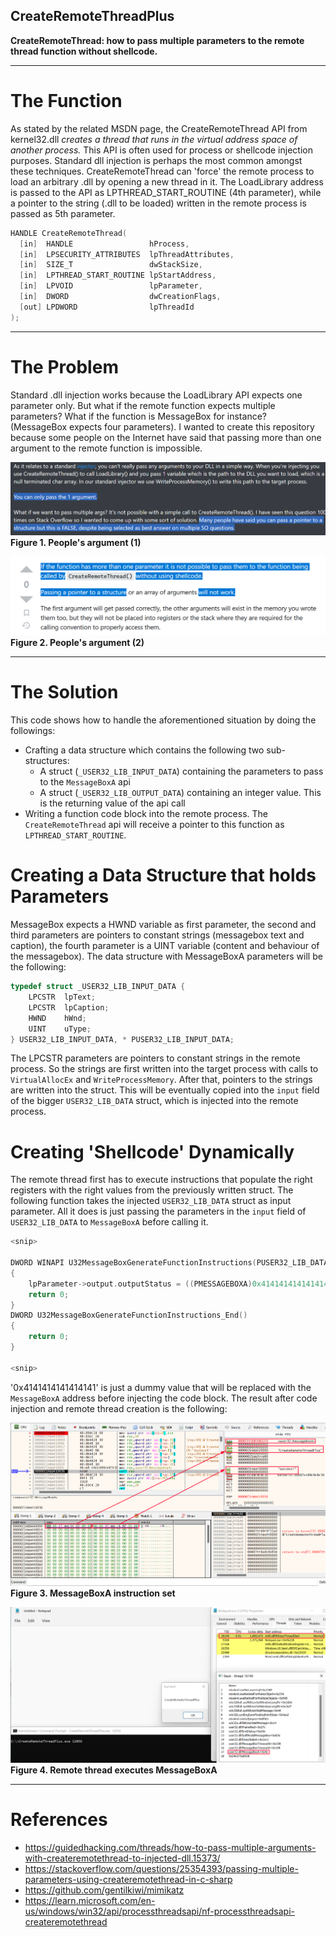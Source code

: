 ## CreateRemoteThreadPlus
**CreateRemoteThread: how to pass multiple parameters to the remote thread function without shellcode.**

-----------------------------------------------------------------------------------------------------------------------------------------------------------------

# The Function
As stated by the related MSDN page, the CreateRemoteThread API from kernel32.dll *creates a thread that runs in the virtual address space of another process.* This API is often used for process or shellcode injection purposes. Standard dll injection is perhaps the most common amongst these techniques. CreateRemoteThread can 'force' the remote process to load an arbitrary .dll by opening a new thread in it. The LoadLibrary address is passed to the API as LPTHREAD_START_ROUTINE (4th parameter), while a pointer to the string (.dll to be loaded) written in the remote process is passed as 5th parameter.

```c
HANDLE CreateRemoteThread(
  [in]  HANDLE                 hProcess,
  [in]  LPSECURITY_ATTRIBUTES  lpThreadAttributes,
  [in]  SIZE_T                 dwStackSize,
  [in]  LPTHREAD_START_ROUTINE lpStartAddress,
  [in]  LPVOID                 lpParameter,
  [in]  DWORD                  dwCreationFlags,
  [out] LPDWORD                lpThreadId
);
```

-----------------------------------------------------------------------------------------------------------------------------------------------------------------

# The Problem
Standard .dll injection works because the LoadLibrary API expects one parameter only. But what if the remote function expects multiple parameters? What if the function is MessageBox for instance? (MessageBox expects four parameters). I wanted to create this repository because some people on the Internet have said that passing more than one argument to the remote function is impossible.

![](pictures/argument.png)
**Figure 1. People's argument (1)**


![](pictures/argument1.png)
**Figure 2. People's argument (2)**

-----------------------------------------------------------------------------------------------------------------------------------------------------------------

# The Solution
This code shows how to handle the aforementioned situation by doing the followings:

- Crafting a data structure which contains the following two sub-structures:
	- A struct (`_USER32_LIB_INPUT_DATA`) containing the parameters to pass to the `MessageBoxA` api
 	- A struct (`_USER32_LIB_OUTPUT_DATA`) containing an integer value. This is the returning value of the api call
- Writing a function code block into the remote process. The `CreateRemoteThread` api will receive a pointer to this function as `LPTHREAD_START_ROUTINE`.


# Creating a Data Structure that holds Parameters
MessageBox expects a HWND variable as first parameter, the second and third parameters are pointers to constant strings (messagebox text and caption), the fourth parameter is a UINT variable (content and behaviour of the messagebox). The data structure with MessageBoxA parameters will be the following:

```c
typedef struct _USER32_LIB_INPUT_DATA {
	LPCSTR	lpText;
	LPCSTR	lpCaption;
	HWND	hWnd;
	UINT	uType;
} USER32_LIB_INPUT_DATA, * PUSER32_LIB_INPUT_DATA;
```

The LPCSTR parameters are pointers to constant strings in the remote process. So the strings are first written into the target process with calls to `VirtualAllocEx` and `WriteProcessMemory`. After that, pointers to the strings are written into the struct. This will be eventually copied into the `input` field of the bigger `USER32_LIB_DATA` struct, which is injected into the remote process.

# Creating 'Shellcode' Dynamically
The remote thread first has to execute instructions that populate the right registers with the right values from the previously written struct. The following function takes the injected `USER32_LIB_DATA` struct as input parameter. All it does is just passing the parameters in the `input` field of `USER32_LIB_DATA` to `MessageBoxA` before calling it.

```c
<snip>

DWORD WINAPI U32MessageBoxGenerateFunctionInstructions(PUSER32_LIB_DATA lpParameter)
{
	lpParameter->output.outputStatus = ((PMESSAGEBOXA)0x4141414141414141)(lpParameter->input.hwnd, lpParameter->input.text, lpParameter->input.title, lpParameter->input.uType);
	return 0;
}
DWORD U32MessageBoxGenerateFunctionInstructions_End()
{
	return 0; 
}

<snip>
```

'0x4141414141414141' is just a dummy value that will be replaced with the `MessageBoxA` address before injecting the code block. The result after code injection and remote thread creation is the following:


![MessageBoxA instruction set](pictures/function_instruction_set.png)
**Figure 3. MessageBoxA instruction set**


![Remote thread executes MessageBoxA](pictures/payload_execution.png)
**Figure 4. Remote thread executes MessageBoxA**

-----------------------------------------------------------------------------------------------------------------------------------------------------------------


# References
* https://guidedhacking.com/threads/how-to-pass-multiple-arguments-with-createremotethread-to-injected-dll.15373/
* https://stackoverflow.com/questions/25354393/passing-multiple-parameters-using-createremotethread-in-c-sharp
* https://github.com/gentilkiwi/mimikatz
* https://learn.microsoft.com/en-us/windows/win32/api/processthreadsapi/nf-processthreadsapi-createremotethread

